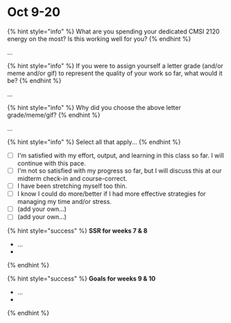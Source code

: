 # Oct 9-20

{% hint style="info" %}
What are you spending your dedicated CMSI 2120 energy on the most? Is this working well for you?
{% endhint %}

...

{% hint style="info" %}
If you were to assign yourself a letter grade (and/or meme and/or gif) to represent the quality of your work so far, what would it be?
{% endhint %}

...

{% hint style="info" %}
Why did you choose the above letter grade/meme/gif?
{% endhint %}

...

{% hint style="info" %}
Select all that apply...
{% endhint %}

* [ ] I'm satisfied with my effort, output, and learning in this class so far. I will continue with this pace.
* [ ] I'm not so satisfied with my progress so far, but I will discuss this at our midterm check-in and course-correct.
* [ ] I have been stretching myself too thin.
* [ ] I know I could do more/better if I had more effective strategies for managing my time and/or stress.
* [ ] (add your own...)
* [ ] (add your own...)

{% hint style="success" %}
**SSR for weeks 7 & 8**

* ...
*
{% endhint %}

{% hint style="success" %}
**Goals for weeks 9 & 10**

* ...
*
{% endhint %}

